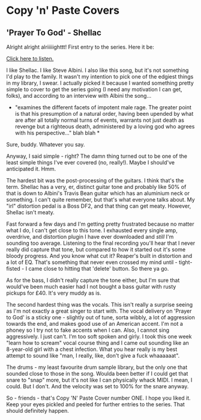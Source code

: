 # Copy 'n' Paste Covers

## 'Prayer To God' - Shellac

Alright alright alriiiiighttt! First entry to the series. Here it be:

[Click here to listen.](https://soundcloud.com/bridgecontrol/prayer-to-god-cover)

I like Shellac. I like Steve Albini. I also like this song, but it's not something I'd play to the family. It wasn't my intention to pick one of the edgiest things in my library, I swear. I actually picked it because I wanted something pretty simple to cover to get the series going (I need any motivation I can get, folks), and according to an interview with Albini the song...

* "examines the different facets of impotent male rage. The greater point is that his presumption of a natural order, having been upended by what are after all totally normal turns of events, warrants not just death as revenge but a righteous death, administered by a loving god who agrees with his perspective..." blah blah *

Sure, buddy. Whatever you say.

Anyway, I said simple - right? The damn thing turned out to be one of the least simple things I've ever covered (no, really!). Maybe I should've anticipated it. Hmm.

The hardest bit was the post-processing of the guitars. I think that's the term. Shellac has a very, er, distinct guitar tone and probably like 50% of that is down to Albini's Travis Bean guitar which has an aluminium neck or something. I can't quite remember, but that's what everyone talks about. My "irl" distortion pedal is a Boss DF2, and that thing can get meaty. However, Shellac isn't meaty. 

Fast forward a few days and I'm getting pretty frustrated because no matter what I do, I can't get close to this tone. I exhausted every single amp, overdrive, and distortion plugin I have ever downloaded and *still* I'm sounding too average. Listening to the final recording you'll hear that I never really did capture that tone, but compared to how it started out it's some bloody progress. And you know what cut it? Reaper's built in distortion and a lot of EQ. That's something that never even crossed my mind until - tight-fisted - I came close to hitting that 'delete' button. So there ya go.

As for the bass, I didn't really capture the tone either, but I'm sure that would've been much easier had I not bought a bass guitar with rusty pickups for £40. It's very muddy as is. 

The second hardest thing was the vocals. This isn't really a surprise seeing as I'm not exactly a great singer to start with. The vocal delivery on 'Prayer to God' is a sticky one - slightly out of tune, sorta wibbly, a lot of aggression towards the end, and makes good use of an American accent. I'm not a phoney so I try not to fake accents when I can. Also, I cannot sing aggressively. I just can't. I'm too soft spoken and girly. I took this one week "learn how to scream" vocal course thing and I came out sounding like an 8-year-old girl with a chest infection. What you hear really is my best attempt to sound like "man, I really, like, don't give a fuck whaaaaaat".

The drums - my least favourite drum sample library, but the only one that sounded close to those in the song. Woulda been better if I could get that snare to "snap" more, but it's not like I can physically whack MIDI. I mean, I could. But I don't. And the velocity was set to 100% for the snare anyway.

So - friends - that's Copy 'N' Paste Cover number ONE. I hope you liked it. Keep your eyes pickled and peeled for further entries to the series. That should definitely happen.